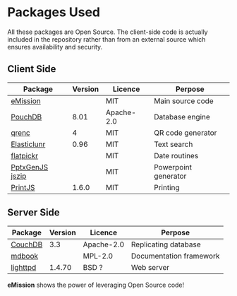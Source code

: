 # Packages Used

All these packages are Open Source. The client-side code is actually included in the repository rather than from an external source which ensures availability and security.

## Client Side

|Package |Version |Licence |Perpose |
|---|---|---|---|
|[eMission](https://github.com/alfille/eMission)||MIT|Main source code|
|[PouchDB](https://pouchdb.com/)|8.01|Apache-2.0|Database engine
|[qrenc](https://www.npmjs.com/package/qrenc)|4|MIT|QR code generator|
|[Elasticlunr](http://elasticlunr.com/)|0.96|MIT|Text search|
|[flatpickr](https://flatpickr.js.org/)||MIT|Date routines|
|[PptxGenJS jszip](https://github.com/gitbrent/PptxGenJS/)||MIT|Powerpoint generator|
|[PrintJS](https://printjs.crabbly.com/)|1.6.0|MIT|Printing|

## Server Side

|Package |Version |Licence |Perpose |
|---|---|---|---|
|[CouchDB](https://couchdb.apache.org/)|3.3|Apache-2.0|Replicating database|
|[mdbook](https://rust-lang.github.io/mdBook/)||MPL-2.0|Documentation framework|
|[lighttpd](https://www.lighttpd.net/)|1.4.70|BSD ?|Web server|


**eMission** shows the power of leveraging Open Source code!